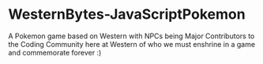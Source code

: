 # WesternBytes-JavaScriptPokemon
A Pokemon game based on Western with NPCs being Major Contributors to the Coding Community here at Western of who we must enshrine in a game and commemorate forever :)
